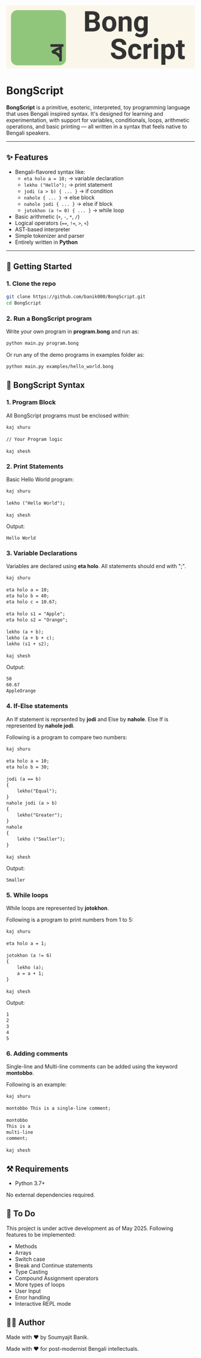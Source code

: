 ![BongScript Banner](img/banner.svg)

# BongScript

**BongScript** is a primitive, esoteric, interpreted, toy programming language that uses Bengali inspired syntax. It's designed for learning and experimentation, with support for variables, conditionals, loops, arithmetic operations, and basic printing — all written in a syntax that feels native to Bengali speakers.

---

## ✨ Features

- Bengali-flavored syntax like:
  - `eta holo a = 10;` → variable declaration
  - `lekho ("Hello");` → print statement
  - `jodi (a > b) { ... }` → if condition
  - `nahole { ... }` → else block
  - `nahole jodi { ... }` → else if block
  - `jotokhon (a != 0) { ... }` → while loop
- Basic arithmetic (`+`, `-`, `*`, `/`)
- Logical operators (`==`, `!=`, `>`, `<`)
- AST-based interpreter
- Simple tokenizer and parser
- Entirely written in **Python**

---

## 🚀 Getting Started

### 1. Clone the repo
```bash
git clone https://github.com/banik000/BongScript.git
cd BongScript
```

### 2. Run a BongScript program
Write your own program in **program.bong** and run as:
```bash
python main.py program.bong
```
Or run any of the demo programs in examples folder as:
```bash
python main.py examples/hello_world.bong
```

## 📜 BongScript Syntax

### 1. Program Block
All BongScript programs must be enclosed within:
```
kaj shuru

// Your Program logic

kaj shesh
```

### 2. Print Statements
Basic Hello World program:
```
kaj shuru

lekho ("Hello World");

kaj shesh
```
Output:
```
Hello World
```

### 3. Variable Declarations
Variables are declared using **eta holo**. All statements should end with ";".
```
kaj shuru

eta holo a = 10;
eta holo b = 40;
eta holo c = 10.67;

eta holo s1 = "Apple";
eta holo s2 = "Orange";

lekho (a + b);
lekho (a + b + c);
lekho (s1 + s2);

kaj shesh
```
Output:
```
50
60.67      
AppleOrange
```
### 4. If-Else statements
An If statement is reprsented by **jodi** and Else by **nahole**. Else If is represented by **nahole jodi**.

Following is a program to compare two numbers:
```
kaj shuru

eta holo a = 10;
eta holo b = 30;

jodi (a == b)
{
    lekho("Equal");
}
nahole jodi (a > b)
{
    lekho("Greater");
}
nahole
{
    lekho ("Smaller");
}

kaj shesh
```
Output:
```
Smaller
```

### 5. While loops
While loops are represented by **jotokhon**.

Following is a program to print numbers from 1 to 5:
```
kaj shuru

eta holo a = 1;

jotokhon (a != 6)
{
    lekho (a);
    a = a + 1;
}

kaj shesh
```
Output:
```
1
2
3
4
5
```

### 6. Adding comments
Single-line and Multi-line comments can be added using the keyword **montobbo**.

Following is an example:
```
kaj shuru

montobbo This is a single-line comment;

montobbo 
This is a
multi-line
comment;

kaj shesh
```

## ⚒️ Requirements
* Python 3.7+

No external dependencies required.


## 🥺 To Do
This project is under active development as of May 2025. Following features to be implemented:

* Methods
* Arrays
* Switch case
* Break and Continue statements
* Type Casting
* Compound Assignment operators
* More types of loops
* User Input 
* Error handling
* Interactive REPL mode

## 👨‍💻 Author
Made with ❤️ by Soumyajit Banik.

Made with ❤️ for post-modernist Bengali intellectuals.

